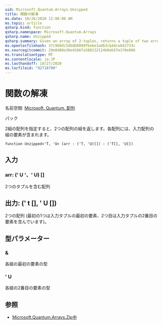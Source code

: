 ```yaml
---
uid: Microsoft.Quantum.Arrays.Unzipped
title: 関数の解凍
ms.date: 10/26/2020 12:00:00 AM
ms.topic: article
qsharp.kind: function
qsharp.namespace: Microsoft.Quantum.Arrays
qsharp.name: Unzipped
qsharp.summary: Given an array of 2-tuples, returns a tuple of two arrays, each containing the elements of the tuples of the input array.
ms.openlocfilehash: 37c960dc5dbdb8099fbebe1ad63cb44ce642733c
ms.sourcegitcommit: 29e0d88a30e4166fa580132124b0eb57e1f0e986
ms.translationtype: MT
ms.contentlocale: ja-JP
ms.lasthandoff: 10/27/2020
ms.locfileid: "92718790"
---
```

# <a name="unzipped-function"></a>関数の解凍

名前空間: [Microsoft. Quantum. 配列](xref:Microsoft.Quantum.Arrays)

パック [](https://nuget.org/packages/)


2組の配列を指定すると、2つの配列の組を返します。各配列には、入力配列の組の要素が含まれます。

```qsharp
function Unzipped<'T, 'U> (arr : ('T, 'U)[]) : ('T[], 'U[])
```


## <a name="input"></a>入力

### <a name="arr--tu"></a>arr: (' U '、' U) []

2つのタプルを含む配列



## <a name="output--tu"></a>出力: (' t [], ' U [])

2つの配列 (最初の1つは入力タプルの最初の要素、2つ目は入力タプルの2番目の要素を含んでいます)。

## <a name="type-parameters"></a>型パラメーター

### <a name="t"></a>&

各組の最初の要素の型
### <a name="u"></a>' U

各組の2番目の要素の型

## <a name="see-also"></a>参照

- [Microsoft.Quantum.Arrays.Zip中](xref:Microsoft.Quantum.Arrays.Zipped)